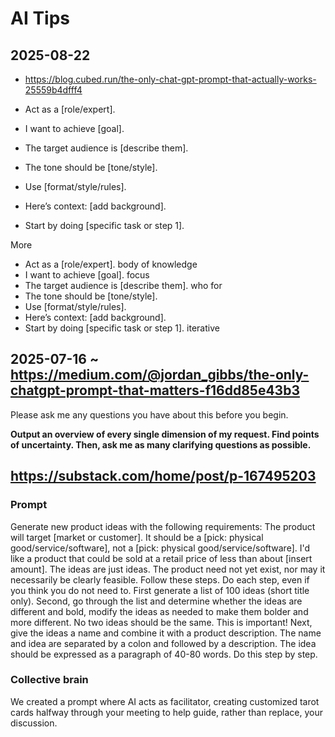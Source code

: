 # AI Tips


## 2025-08-22

* https://blog.cubed.run/the-only-chat-gpt-prompt-that-actually-works-25559b4dfff4

* Act as a [role/expert].
* I want to achieve [goal].
* The target audience is [describe them].
* The tone should be [tone/style].
* Use [format/style/rules].
* Here’s context: [add background].
* Start by doing [specific task or step 1].

More

* Act as a [role/expert]. body of knowledge
* I want to achieve [goal]. focus
* The target audience is [describe them]. who for
* The tone should be [tone/style].
* Use [format/style/rules].
* Here’s context: [add background].
* Start by doing [specific task or step 1]. iterative

## 2025-07-16 ~ https://medium.com/@jordan_gibbs/the-only-chatgpt-prompt-that-matters-f16dd85e43b3

Please ask me any questions you have about this before you begin.

**Output an overview of every single dimension of my request. Find points of uncertainty. Then, ask me as many clarifying questions as possible.**

## https://substack.com/home/post/p-167495203

### Prompt

Generate new product ideas with the following requirements: The product will target [market or customer]. It should be a [pick: physical good/service/software], not a [pick: physical good/service/software]. I'd like a product that could be sold at a retail price of less than about [insert amount].
The ideas are just ideas. The product need not yet exist, nor may it necessarily be clearly feasible. Follow these steps. Do each step, even if you think you do not need to. First generate a list of 100 ideas (short title only). Second, go through the list and determine whether the ideas are different and bold, modify the ideas as needed to make them bolder and more different. No two ideas should be the same. This is important! Next, give the ideas a name and combine it with a product description. The name and idea are separated by a colon and followed by a description. The idea should be expressed as a paragraph of 40-80 words. Do this step by step.

### Collective brain

We created a prompt where AI acts as facilitator, creating customized tarot cards halfway through your meeting to help guide, rather than replace, your discussion.

